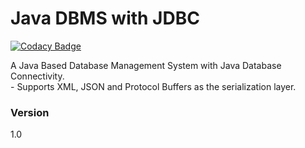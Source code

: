 # Java DBMS with JDBC #

[![Codacy Badge](https://api.codacy.com/project/badge/Grade/a308faac00b84b5883282cfd02296643)](https://www.codacy.com/app/MohammedAbdelbari/Java-DBMS-with-JDBC?utm_source=github.com&utm_medium=referral&utm_content=MohammedAbdelbari/Java-DBMS-with-JDBC&utm_campaign=badger)

A Java Based Database Management System with Java Database Connectivity.  
    - Supports XML, JSON and Protocol Buffers as the serialization layer.
### Version ###

1.0 

